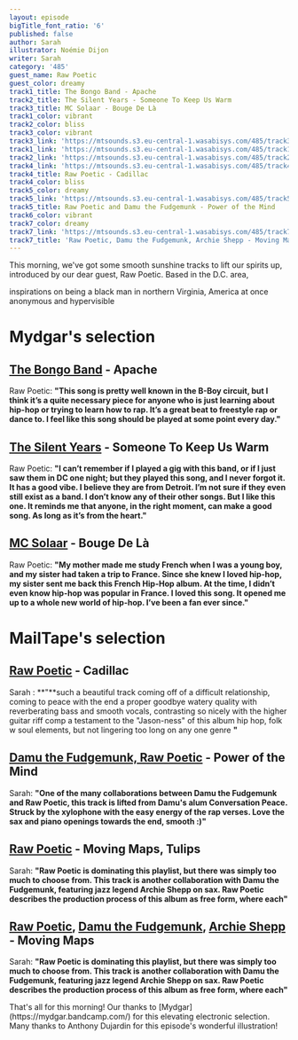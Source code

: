 ```yaml
---
layout: episode
bigTitle_font_ratio: '6'
published: false
author: Sarah
illustrator: Noémie Dijon
writer: Sarah
category: '485'
guest_name: Raw Poetic
guest_color: dreamy
track1_title: The Bongo Band - Apache
track2_title: The Silent Years - Someone To Keep Us Warm
track3_title: MC Solaar - Bouge De Là
track1_color: vibrant
track2_color: bliss
track3_color: vibrant
track3_link: 'https://mtsounds.s3.eu-central-1.wasabisys.com/485/track3.mp3'
track1_link: 'https://mtsounds.s3.eu-central-1.wasabisys.com/485/track1.mp3'
track2_link: 'https://mtsounds.s3.eu-central-1.wasabisys.com/485/track2.mp3'
track4_link: 'https://mtsounds.s3.eu-central-1.wasabisys.com/485/track4.mp3'
track4_title: Raw Poetic - Cadillac
track4_color: bliss
track5_color: dreamy
track5_link: 'https://mtsounds.s3.eu-central-1.wasabisys.com/485/track5.mp3'
track5_title: Raw Poetic and Damu the Fudgemunk - Power of the Mind
track6_color: vibrant
track7_color: dreamy
track7_link: 'https://mtsounds.s3.eu-central-1.wasabisys.com/485/track7.mp3'
track7_title: 'Raw Poetic, Damu the Fudgemunk, Archie Shepp - Moving Maps'
---
```

<p id="introduction">This morning, we've got some smooth sunshine tracks to lift our spirits up, introduced by our dear guest, Raw Poetic. Based in the D.C. area, 
  
  inspirations on being a black man in northern Virginia, America
  	at once anonymous and hypervisible 
  
</p>

# Mydgar's selection

## [The Bongo Band](https://www.mrbongo.com/collections/incredible-bongo-band) - Apache
Raw Poetic: **"**This song is pretty well known in the B-Boy circuit, but I think it’s a quite necessary piece for anyone who is just learning about hip-hop or trying to learn how to rap. It’s a great beat to freestyle rap or dance to.  I feel like this song should be played at some point every day.**"**

## [The Silent Years](https://www.facebook.com/The-Silent-Years-28187101026/) - Someone To Keep Us Warm
Raw Poetic: **"**I can’t remember if I played a gig with this band, or if I just saw them in DC one night; but they played this song, and I never forgot it. It has a good vibe. I believe they are from Detroit. I’m not sure if they even still exist as a band. I don’t know any of their other songs. But I like this one. It reminds me that anyone, in the right moment, can make a good song. As long as it’s from the heart.**"**

## [MC Solaar](https://www.discogs.com/artist/16412-MC-Solaar) - Bouge De Là
Raw Poetic: **"**My mother made me study French when I was a young boy, and my sister had taken a trip to France. Since she knew I loved hip-hop, my sister sent me back this French Hip-Hop album. At the time, I didn’t even know hip-hop was popular in France. I loved this song. It opened me up to a whole new world of hip-hop. I’ve been a fan ever since.**"**

# MailTape's selection

## [Raw Poetic](https://mydgar.bandcamp.com/) - Cadillac
Sarah : **"**such a beautiful track 
coming off of a difficult relationship, coming to peace with the end
a proper goodbye
watery quality with reverberating bass and smooth vocals, contrasting so nicely with the higher guitar riff comp
a testament to the "Jason-ness" of this album 
	hip hop, folk w soul elements, but not lingering too long on any one genre
**"**  

## [Damu the Fudgemunk, Raw Poetic](https://nikkinair.bandcamp.com/) - Power of the Mind
Sarah: **"**One of the many collaborations between Damu the Fudgemunk and Raw Poetic, this track is lifted from Damu's alum Conversation Peace. Struck by the xylophone with the easy energy of the rap verses. Love the sax and piano openings towards the end, smooth :)**"**

## [Raw Poetic](https://www.facebook.com/wearemozaik/) - Moving Maps, Tulips
Sarah: **"**Raw Poetic is dominating this playlist, but there was simply too much to choose from. This track is another collaboration with Damu the Fudgemunk, featuring jazz legend Archie Shepp on sax. Raw Poetic describes the production process of this album as free form, where each**"**

## [Raw Poetic](https://www.softcell.co.uk/), [Damu the Fudgemunk](https://www.discogs.com/artist/114532-Hell), [Archie Shepp](https://www.discogs.com/artist/114532-Hell) - Moving Maps
Sarah: **"**Raw Poetic is dominating this playlist, but there was simply too much to choose from. This track is another collaboration with Damu the Fudgemunk, featuring jazz legend Archie Shepp on sax. Raw Poetic describes the production process of this album as free form, where each**"**

<p id="outroduction">That's all for this morning! Our thanks to [Mydgar](https://mydgar.bandcamp.com/) for this elevating electronic selection. Many thanks to Anthony Dujardin for this episode's wonderful illustration!</p>
